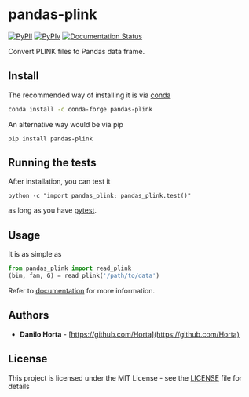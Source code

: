 # pandas-plink

[![PyPIl](https://img.shields.io/pypi/l/pandas-plink.svg?style=flat-square)](https://pypi.python.org/pypi/pandas-plink/)
[![PyPIv](https://img.shields.io/pypi/v/pandas-plink.svg?style=flat-square)](https://pypi.python.org/pypi/pandas-plink/)
[![Documentation Status](https://readthedocs.org/projects/pandas-plink/badge/?style=flat-square&version=latest)](http://pandas-plink.readthedocs.io/en/latest/?badge=latest)

Convert PLINK files to Pandas data frame.

## Install

The recommended way of installing it is via
[conda](http://conda.pydata.org/docs/index.html)

```bash
conda install -c conda-forge pandas-plink
```

An alternative way would be via pip

```
pip install pandas-plink
```

## Running the tests

After installation, you can test it
```
python -c "import pandas_plink; pandas_plink.test()"
```
as long as you have [pytest](http://docs.pytest.org/en/latest/).

## Usage

It is as simple as

```python
from pandas_plink import read_plink
(bim, fam, G) = read_plink('/path/to/data')
```

Refer to [documentation](http://pandas-plink.readthedocs.io/en/latest/)
for more information.

## Authors

* **Danilo Horta** - [https://github.com/Horta](https://github.com/Horta)

## License

This project is licensed under the MIT License - see the
[LICENSE](LICENSE) file for details
